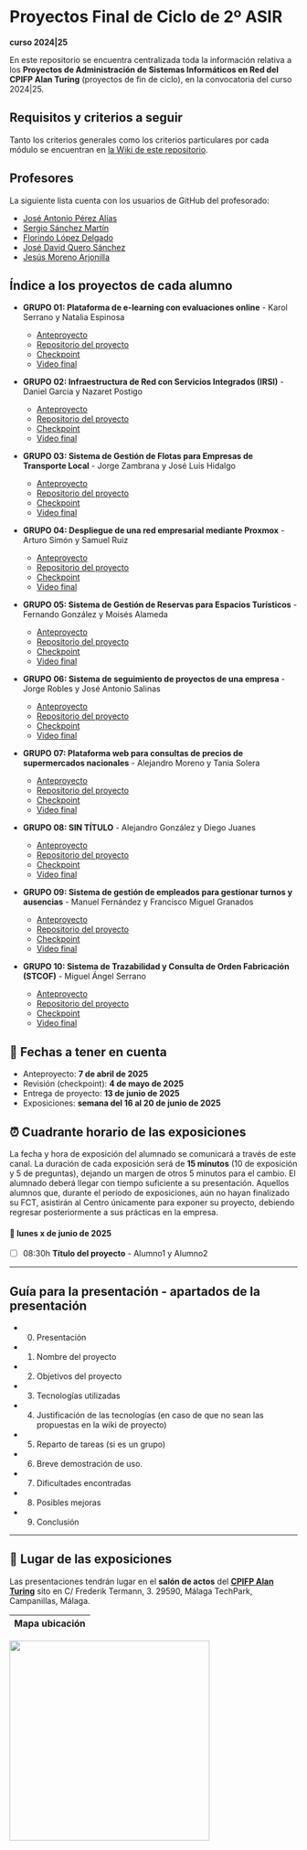 # Proyectos Final de Ciclo de 2º ASIR
**curso 2024|25**

En este repositorio se encuentra centralizada toda la información relativa a los **Proyectos de Administración de Sistemas Informáticos en Red del CPIFP Alan Turing** (proyectos de fin de ciclo), en la convocatoria del curso 2024|25.

## Requisitos y criterios a seguir

Tanto los criterios generales como los criterios particulares por cada módulo se encuentran en [la Wiki de este repositorio](https://github.com/CPIFPAlanTuring/2asir-tfc-2425/wiki).

## Profesores

La siguiente lista cuenta con los usuarios de GitHub del profesorado:
* [José Antonio Pérez Alías](https://github.com/joseantper)
* [Sergio Sánchez Martín](https://github.com/SergioSanchezMartin)
* [Florindo López Delgado](https://github.com/florindofp)
* [José David Quero Sánchez](https://github.com/josedavid-quero)
* [Jesús Moreno Arjonilla](https://github.com/JMoreno97)
## Índice a los proyectos de cada alumno

* **GRUPO 01: Plataforma de e-learning con evaluaciones online** - Karol Serrano y Natalia Espinosa
    - [Anteproyecto](https://graceful-entree-f16.notion.site/Anteproyecto-1c885adf5ec380bf94eaf849fe450e4f)
    - [Repositorio del proyecto](https://github.com/nespgue0302/tfg_asir2025_NEG_KSM)
    - [Checkpoint](https://)
    - [Video final](https://)
   
* **GRUPO 02: Infraestructura de Red con Servicios Integrados (IRSI)** - Daniel García y Nazaret Postigo
    - [Anteproyecto](https://www.notion.so/Infraestructura-de-Red-con-Servicios-Integrados-IRSI-1cd22a25046780268668e404a4fac63e)
    - [Repositorio del proyecto](https://github.com/danielbardi04/Proyecto_Final_ASIR-IRSI)
    - [Checkpoint](https://)
    - [Video final](https://)
   
* **GRUPO 03: Sistema de Gestión de Flotas para Empresas de Transporte Local** - Jorge Zambrana y José Luis Hidalgo
    - [Anteproyecto](https://wakeful-mandevilla-24c.notion.site/AnteProyecto-1c9eb6a2c81580d89d32fa0a7733f49f)
    - [Repositorio del proyecto](https://github.com/oseluuu/TFG_ASIR_JLHO-JZC)
    - [Checkpoint](https://)
    - [Video final](https://)
   
* **GRUPO 04: Despliegue de una red empresarial mediante Proxmox** - Arturo Simón y Samuel Ruiz
    - [Anteproyecto](https://www.notion.so/Ante-Proyecto-Empresa-Proxmox-1c863dead450801db5faeb80fac2a81c)
    - [Repositorio del proyecto](https://github.com/sruisot473/Proyecto-Empresa-Proxmox)
    - [Checkpoint](https://)
    - [Video final](https://)
   
* **GRUPO 05: Sistema de Gestión de Reservas para Espacios Turísticos** - Fernando González y Moisés Alameda
    - [Anteproyecto](https://resilient-agustinia-c6b.notion.site/1c0a1e94ddde80bfa276c88400e477ba?v=1c0a1e94ddde80ad8ba5000ce30a0ba1)
    - [Repositorio del proyecto](https://github.com/Fernandoo33/Sistema-de-Gestion-de-Reservas-para-Espacios-Turisticos)
    - [Checkpoint](https://)
    - [Video final](https://)
   
* **GRUPO 06: Sistema de seguimiento de proyectos de una empresa** - Jorge Robles y José Antonio Salinas
    - [Anteproyecto](https://boulder-addition-1e5.notion.site/Anteproyecto-Final-Asir-1cdd923b89a180398654ea04965436d0)
    - [Repositorio del proyecto](https://github.com/Salinas45/proyecto-final)
    - [Checkpoint](https://)
    - [Video final](https://)
   
* **GRUPO 07: Plataforma web para consultas de precios de supermercados nacionales** - Alejandro Moreno y Tania Solera
    - [Anteproyecto](https://lively-hydrogen-001.notion.site/PROYECTO-TFG-1cd8310700d18067809fd3a587767daf)
    - [Repositorio del proyecto](https://github.com/TaniaSoleraLucena/TFG-AhorroTotal)
    - [Checkpoint](https://)
    - [Video final](https://)

* **GRUPO 08: SIN TÍTULO** - Alejandro González y Diego Juanes
    - [Anteproyecto](https://three-croissant-db7.notion.site/CarFlex-Plataforma-de-Alquiler-de-Veh-culos-1c82b07bc14e80328702d86651dba47b)
    - [Repositorio del proyecto](https://github.com/diegoczz/CarFlex)
    - [Checkpoint](https://)
    - [Video final](https://)
   
* **GRUPO 09: Sistema de gestión de empleados para gestionar turnos y ausencias** - Manuel Fernández y Francisco Miguel Granados
    - [Anteproyecto](https://serious-fog-7e1.notion.site/ANTEPROYECTO-ASIR-1c97a241c44e80d9939ec0735a4ad90e)
    - [Repositorio del proyecto](https://github.com/manuel26fa/PROASIR)
    - [Checkpoint](https://)
    - [Video final](https://)

* **GRUPO 10: Sistema de Trazabilidad y Consulta de Orden Fabricación (STCOF)** - Miguel Ángel Serrano
    - [Anteproyecto](https://www.notion.so/Sistema-de-Trazabilidad-y-Consulta-de-Orden-Fabricaci-n-STCOF-1cd9d2bb08f7803c8706ded8205cda62)
    - [Repositorio del proyecto](https://github.com/Mangelxd/-STCF-)
    - [Checkpoint](https://)
    - [Video final](https://)
  
## 📝 Fechas a tener en cuenta
* Anteproyecto: **7 de abril de 2025**
* Revisión (checkpoint): **4 de mayo de 2025**
* Entrega de proyecto: **13 de junio de 2025**
* Exposiciones: **semana del 16 al 20 de junio de 2025**

## ⏰ Cuadrante horario de las exposiciones

La fecha y hora de exposición del alumnado se comunicará a través de este canal. La duración de cada exposición será de **15 minutos** (10 de exposición y 5 de preguntas), dejando un margen de otros 5 minutos para el cambio. El alumnado deberá llegar con tiempo suficiente a su presentación. Aquellos alumnos que, durante el período de exposiciones, aún no hayan finalizado su FCT, asistirán al Centro únicamente para exponer su proyecto, debiendo regresar posteriormente a sus prácticas en la empresa.

#### :calendar: lunes x de junio de 2025

- [ ] 08:30h **Título del proyecto** - Alumno1 y Alumno2

---
## Guía para la presentación - apartados de la presentación

* 0. Presentación
* 1. Nombre del proyecto
* 2. Objetivos del proyecto
* 3. Tecnologías utilizadas
* 4. Justificación de las tecnologías (en caso de que no sean las propuestas en la wiki de proyecto)
* 5. Reparto de tareas (si es un grupo)
* 6. Breve demostración de uso.
* 7. Dificultades encontradas
* 8. Posibles mejoras
* 9. Conclusión

---

## :school: Lugar de las exposiciones

Las presentaciones tendrán lugar en el **salón de actos** del [**CPIFP Alan Turing**](https://maps.app.goo.gl/JThz6bDRVpknfbNh7) sito en C/ Frederik Termann, 3. 29590, Málaga TechPark, Campanillas, Málaga.

Mapa ubicación             | 
:-------------------------:|
<a href="https://maps.app.goo.gl/JThz6bDRVpknfbNh7" target="_blank"><img src="https://github.com/CPIFPAlanTuring/2daw-tfc-2324/blob/main/CPIFP_mapa_ubicación.png" width="350" /></a> 
